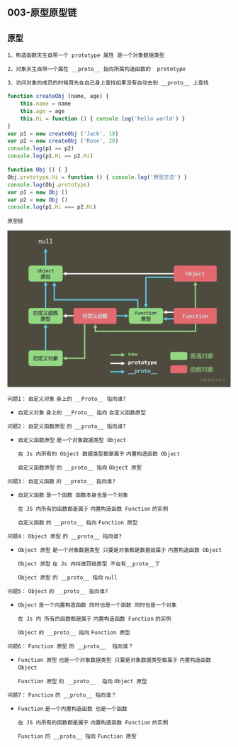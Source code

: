 ## 003-原型原型链

`原型`
--
`1、构造函数天生自带一个 prototype 属性 是一个对象数据类型`

`2、对象天生自带一个属性 __proto__ 指向所属构造函数的  prototype`

`3、访问对象的成员的时候首先在自己身上查找如果没有自动去到 __proto__ 上查找`

```js
function createObj (name, age) {
    this.name = name
    this.age = age
    this.Hi = function () { console.log('hello world') }
}
var p1 = new createObj ('Jack', 18)
var p2 = new createObj ('Rose', 20)
console.log(p1 == p2)
console.log(p1.Hi == p2.Hi)
```

```js
function Obj () { }
Obj.prototype.Hi = function () { console.log('原型方法') }
console.log(Obj.prototype)
var p1 = new Obj ()
var p2 = new Obj ()
console.log(p1.Hi === p2.Hi)
```

`原型链`

![原型链](./img/003-img/原型链.jpeg)

`问题1：` `自定义对象` `身上的 __Proto__ 指向谁?`

- `自定义对象` `身上的 __Proto__ 指向` `自定义函数原型`

`问题2：` `自定义函数原型` `的 __proto__ 指向谁?`

- `自定义函数原型` `是一个对象数据类型 Object`

  `在 Js 内所有的 Object 数据类型都是属于` `内置构造函数 Object`

  `自定义函数原型` `的 __proto__ 指向` `Object 原型`

`问题3：` `自定义函数` `的 __proto__ 指向谁?`

- `自定义函数` `是一个函数 函数本身也是一个对象`

  `在 JS 内所有的函数都是属于` `内置构造函数 Function` `的实例`

  `自定义函数` `的 __proto__ 指向` `Function 原型`

`问题4：` `Object 原型` `的 __proto__ 指向谁?`

- `Object 原型` `是一个对象数据类型 只要是对象都是数据就属于` `内置构造函数 Object `

  `Object 原型` `在 Js 内叫做顶级原型 不在有__proto__了`

  `Object 原型` `的 __proto__ 指向` `null`

`问题5：` `Object` `的 __proto__ 指向谁?`

- `Object` `是一个内置构造函数 同时也是一个函数 同时也是一个对象`

  `在 Js 内 所有的函数都是属于` `内置构造函数 Function` `的实例`

  `Object` `的 __proto__ 指向` `Function 原型`

`问题6：` `Function 原型` `的 __proto__  指向谁？`

- `Function 原型` `也是一个对象数据类型 只要是对象数据类型都属于` `内置构造函数 Object`

  `Function 原型` `的 __proto__  指向` `Object 原型`

`问题7：` `Function` `的 __proto__ 指向谁？`

- `Function` `是一个内置构造函数 也是一个函数`

  `在 JS 内所有的函数都是属于` `内置构造函数 Function` `的实例`

  `Function` `的 __proto__ 指向` `Function 原型`
